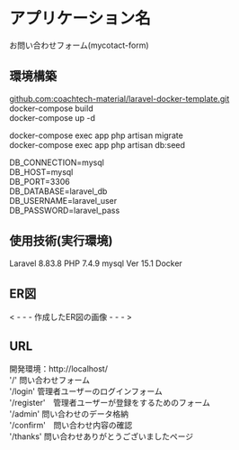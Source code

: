 # アプリケーション名
お問い合わせフォーム(mycotact-form)
## 環境構築
[github.com:coachtech-material/laravel-docker-template.git ](https://github.com/coachtech-material/laravel-docker-template)   
docker-compose build  
docker-compose up -d  

docker-compose exec app php artisan migrate  
docker-compose exec app php artisan db:seed  

DB_CONNECTION=mysql  
DB_HOST=mysql  
DB_PORT=3306  
DB_DATABASE=laravel_db  
DB_USERNAME=laravel_user  
DB_PASSWORD=laravel_pass  
## 使用技術(実行環境)
Laravel 8.83.8
PHP 7.4.9
mysql  Ver 15.1 
Docker
## ER図
< - - - 作成したER図の画像 - - - >

## URL
開発環境：http://localhost/  
'/' 問い合わせフォーム  
'/login' 管理者ユーザーのログインフォーム  
'/register'　管理者ユーザーが登録をするためのフォーム  
'/admin' 問い合わせのデータ格納  
'/confirm'　問い合わせ内容の確認  
'/thanks' 問い合わせありがとうございましたページ  
